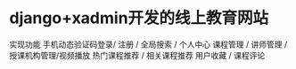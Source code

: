 # django+xadmin开发的线上教育网站

实现功能
手机动态验证码登录/ 注册 / 全局搜索 / 个人中心
课程管理 / 讲师管理 / 授课机构管理/视频播放
热门课程推荐 / 相关课程推荐
用户收藏 / 课程评论
